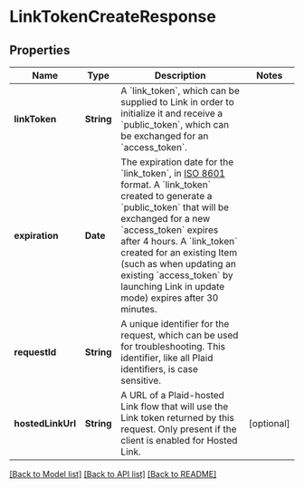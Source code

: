 # LinkTokenCreateResponse

## Properties
Name | Type | Description | Notes
------------ | ------------- | ------------- | -------------
**linkToken** | **String** | A &#x60;link_token&#x60;, which can be supplied to Link in order to initialize it and receive a &#x60;public_token&#x60;, which can be exchanged for an &#x60;access_token&#x60;. | 
**expiration** | **Date** | The expiration date for the &#x60;link_token&#x60;, in [ISO 8601](https://wikipedia.org/wiki/ISO_8601) format. A &#x60;link_token&#x60; created to generate a &#x60;public_token&#x60; that will be exchanged for a new &#x60;access_token&#x60; expires after 4 hours. A &#x60;link_token&#x60; created for an existing Item (such as when updating an existing &#x60;access_token&#x60; by launching Link in update mode) expires after 30 minutes. | 
**requestId** | **String** | A unique identifier for the request, which can be used for troubleshooting. This identifier, like all Plaid identifiers, is case sensitive. | 
**hostedLinkUrl** | **String** | A URL of a Plaid-hosted Link flow that will use the Link token returned by this request. Only present if the client is enabled for Hosted Link. | [optional] 

[[Back to Model list]](../README.md#documentation-for-models) [[Back to API list]](../README.md#documentation-for-api-endpoints) [[Back to README]](../README.md)


